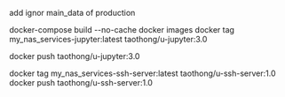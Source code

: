 add ignor main_data of production




docker-compose build --no-cache
docker images
docker tag my_nas_services-jupyter:latest taothong/u-jupyter:3.0

docker push taothong/u-jupyter:3.0


docker tag my_nas_services-ssh-server:latest taothong/u-ssh-server:1.0
docker push taothong/u-ssh-server:1.0
